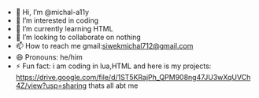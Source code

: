 - 👋 Hi, I’m @michal-a11y
- 👀 I’m interested in coding
- 🌱 I’m currently learning HTML
- 💞️ I’m looking to collaborate on nothing
- 📫 How to reach me gmail:siwekmichal712@gmail.com
- 😄 Pronouns: he/him
- ⚡ Fun fact: i am coding in lua,HTML and here is my projects: https://drive.google.com/file/d/1ST5KRajPh_QPM908ng47JU3wXqUVCh4Z/view?usp=sharing thats all abt me


